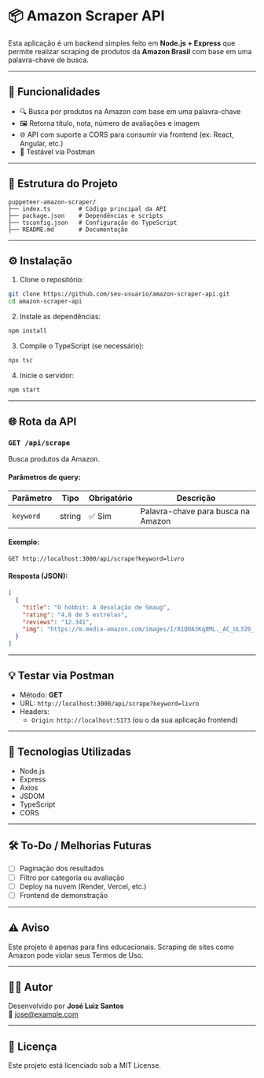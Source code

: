 # 📦 Amazon Scraper API

Esta aplicação é um backend simples feito em **Node.js + Express** que permite realizar scraping de produtos da **Amazon Brasil** com base em uma palavra-chave de busca.

---

## 🚀 Funcionalidades

- 🔍 Busca por produtos na Amazon com base em uma palavra-chave
- 🖼️ Retorna título, nota, número de avaliações e imagem
- 🌐 API com suporte a CORS para consumir via frontend (ex: React, Angular, etc.)
- 🧪 Testável via Postman

---

## 📁 Estrutura do Projeto

```
puppeteer-amazon-scraper/
├── index.ts        # Código principal da API
├── package.json    # Dependências e scripts
├── tsconfig.json   # Configuração do TypeScript
├── README.md       # Documentação
```

---

## ⚙️ Instalação

1. Clone o repositório:
```bash
git clone https://github.com/seu-usuario/amazon-scraper-api.git
cd amazon-scraper-api
```

2. Instale as dependências:
```bash
npm install
```

3. Compile o TypeScript (se necessário):
```bash
npx tsc
```

4. Inicie o servidor:
```bash
npm start
```

---

## 🌐 Rota da API

### `GET /api/scrape`

Busca produtos da Amazon.

#### Parâmetros de query:
| Parâmetro | Tipo   | Obrigatório | Descrição                              |
|-----------|--------|-------------|----------------------------------------|
| `keyword` | string | ✅ Sim       | Palavra-chave para busca na Amazon     |

#### Exemplo:
```http
GET http://localhost:3000/api/scrape?keyword=livro
```

#### Resposta (JSON):
```json
[
  {
    "title": "O hobbit: A desolação de Smaug",
    "rating": "4,8 de 5 estrelas",
    "reviews": "12.341",
    "img": "https://m.media-amazon.com/images/I/81Q0A3Kq8ML._AC_UL320_.jpg"
  }
]
```

---

## 💡 Testar via Postman

- Método: **GET**
- URL: `http://localhost:3000/api/scrape?keyword=livro`
- Headers:
  - `Origin`: `http://localhost:5173` (ou o da sua aplicação frontend)

---

## 🧱 Tecnologias Utilizadas

- Node.js
- Express
- Axios
- JSDOM
- TypeScript
- CORS

---

## 🛠️ To-Do / Melhorias Futuras

- [ ] Paginação dos resultados
- [ ] Filtro por categoria ou avaliação
- [ ] Deploy na nuvem (Render, Vercel, etc.)
- [ ] Frontend de demonstração

---

## ⚠️ Aviso

Este projeto é apenas para fins educacionais. Scraping de sites como Amazon pode violar seus Termos de Uso.

---

## 🧑‍💻 Autor

Desenvolvido por **José Luiz Santos**  
📧 jose@example.com

---

## 📄 Licença

Este projeto está licenciado sob a MIT License.